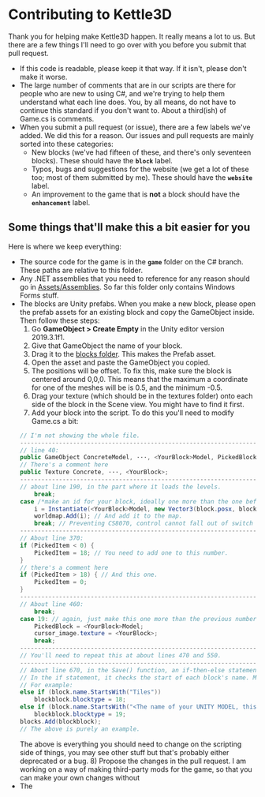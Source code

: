 Contributing to Kettle3D
===

Thank you for helping make Kettle3D happen. It really means a lot to us. But there are a few things I'll need to go over with you before you submit that pull request.

- If this code is readable, please keep it that way. If it isn't, please don't make it worse.
- The large number of comments that are in our scripts are there for people who are new to using C#, and we're trying to help them understand what each line does. You, by all means, do not have to continue this standard if you don't want to. About a third(ish) of Game.cs is comments.
- When you submit a pull request (or issue), there are a few labels we've added. We did this for a reason. Our issues and pull requests are mainly sorted into these categories:
  * New blocks (we've had fifteen of these, and there's only seventeen blocks). These should have the **`block`** label.
  * Typos, bugs and suggestions for the website (we get a lot of these too; most of them submitted by me). These should have the **`website`** label.
  * An improvement to the game that is **not** a block should have the **`enhancement`** label.

Some things that'll make this a bit easier for you
---
Here is where we keep everything:
- The source code for the game is in the **`game`** folder on the C# branch. These paths are relative to this folder.
- Any .NET assemblies that you need to reference for any reason should go in [Assets/Assemblies](https://github.com/Kettle3D/Kettle3D/tree/C%23/game/Assets/Assemblies). So far this folder only contains Windows Forms stuff.
- The blocks are Unity prefabs. When you make a new block, please open the prefab assets for an existing block and copy the GameObject inside. Then follow these steps:
  1) Go **GameObject > Create Empty** in the Unity editor version 2019.3.1f1.
  2) Give that GameObject the name of your block.
  3) Drag it to the [blocks folder](https://github.com/Kettle3D/Kettle3D/tree/C%23/game/Assets/blocks). This makes the Prefab asset.
  4) Open the asset and paste the GameObject you copied.
  5) The positions will be offset. To fix this, make sure the block is centered around 0,0,0. This means that the maximum a coordinate for one of the meshes will be is 0.5, and the minimum -0.5.
  6) Drag your texture (which should be in the textures folder)  onto each side of the block in the Scene view. You might have to find it first.
  7) Add your block into the script. To do this you'll need to modify Game.cs a bit:
  ```csharp
  // I'm not showing the whole file.
  ----------------------------------------------------------------------------------------------------------------------------------------------------------------
  // line 40:
  public GameObject ConcreteModel, ···, <YourBlock>Model, PickedBlock; // Replace <YourBlock> with the name for your block.
  // There's a comment here
  public Texture Concrete, ···, <YourBlock>;
  ----------------------------------------------------------------------------------------------------------------------------------------------------------------
  // about line 190, in the part where it loads the levels.
      break;
  case /*make an id for your block, ideally one more than the one before.*/ 19: // If the block ID of this block matches the one you made
      i = Instantiate(<YourBlock>Model, new Vector3(block.posx, block.posy, block.posz), Quaternion.identity); // Copy an instance of that block.
      worldmap.Add(i); // And add it to the map.
      break; // Preventing CS8070, control cannot fall out of switch statement
  ----------------------------------------------------------------------------------------------------------------------------------------------------------------
  // About line 370:
  if (PickedItem < 0) {
      PickedItem = 18; // You need to add one to this number.
  }
  // there's a comment here
  if (PickedItem > 18) { // And this one.
      PickedItem = 0;
  }
  ----------------------------------------------------------------------------------------------------------------------------------------------------------------
  // About line 460:
      break;
  case 19: // again, just make this one more than the previous number.
      PickedBlock = <YourBlock>Model;
      cursor_image.texture = <YourBlock>;
      break;
  ----------------------------------------------------------------------------------------------------------------------------------------------------------------
  // You'll need to repeat this at about lines 470 and 550.
  ----------------------------------------------------------------------------------------------------------------------------------------------------------------
  // About line 670, in the Save() function, an if-then-else statement checks what block each GameObject is before saving it.
  // In the if statement, it checks the start of each block's name. Make sure this is the name of the Unity model, NOT the block name. It is best if these are both the same though.
  // For example:
  else if (block.name.StartsWith("Tiles"))
      blockblock.blocktype = 18;
  else if (block.name.StartsWith("<The name of your UNITY MODEL, this is very important>"))
      blockblock.blocktype = 19;
  blocks.Add(blockblock);
  // The above is purely an example.
  ```
  The above is everything you should need to change on the scripting side of things, you may see other stuff but that's probably either deprecated or a bug.
  8) Propose the changes in the pull request. I am working on a way of making third-party mods for the game, so that you can make your own changes without 
- The 
